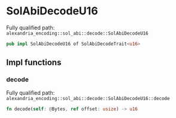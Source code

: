 # SolAbiDecodeU16

Fully qualified path: `alexandria_encoding::sol_abi::decode::SolAbiDecodeU16`

```rust
pub impl SolAbiDecodeU16 of SolAbiDecodeTrait<u16>
```

## Impl functions

### decode

Fully qualified path: `alexandria_encoding::sol_abi::decode::SolAbiDecodeU16::decode`

```rust
fn decode(self: @Bytes, ref offset: usize) -> u16
```


